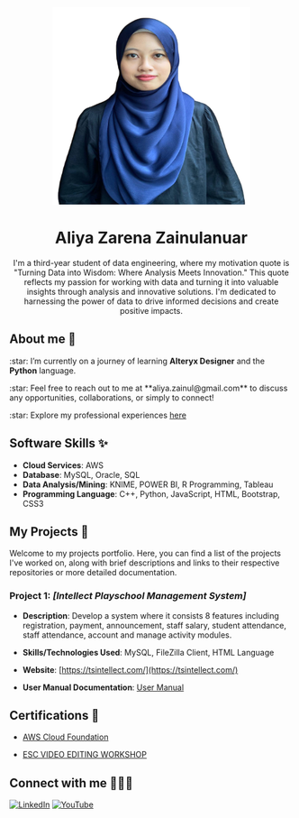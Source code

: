 <p align="center">
<div align="center">
  <img src="formalpic.png" alt="aliyazarena" width="350px" height="350px">
</div>
</p>

<h1 align="center"> Aliya Zarena Zainulanuar</h1>
<p align ="center">I'm a third-year student of data engineering, where my motivation quote is "Turning Data into Wisdom: Where Analysis Meets Innovation." This quote reflects my passion for working with data and turning it into valuable insights through analysis and innovative solutions. I'm dedicated to harnessing the power of data to drive informed decisions and create positive impacts.</p>


## About me 👋 
<p>:star: I’m currently on a journey of learning <b>Alteryx Designer</b> and the <b>Python</b> language.</p>
:star: Feel free to reach out to me at **aliya.zainul@gmail.com** to discuss any opportunities, collaborations, or simply to connect!
<p>:star: Explore my professional experiences <a href="[https://drive.google.com/drive/folders/1jek4rnPNroJZWvw2bvfY4rggrgo7Jlv7?usp=sharing](https://drive.google.com/file/d/1MnrDZKqPV__4iiYM-kVpurnPkkv57lnz/view?usp=sharing)">here</a></p>


## Software Skills ✨
- **Cloud Services**: AWS
- **Database**: MySQL, Oracle, SQL
- **Data Analysis/Mining**: KNIME, POWER BI, R Programming, Tableau
- **Programming Language**: C++, Python, JavaScript, HTML, Bootstrap, CSS3
  

## My Projects 📁
Welcome to my projects portfolio. Here, you can find a list of the projects I've worked on, along with brief descriptions and links to their respective repositories or more detailed documentation.

 ### Project 1: *[Intellect Playschool Management System]*

- **Description**: Develop a system where it consists 8 features including registration, payment, announcement, staff salary, student attendance, staff attendance, account and manage activity modules.
  
- **Skills/Technologies Used**: MySQL, FileZilla Client, HTML Language
  
- **Website**: [https://tsintellect.com/](https://tsintellect.com/)
  
- **User Manual Documentation**: [User Manual](https://docs.google.com/document/d/1oGkXA4DNBD1JjGRjqmqG3kjhgIao8iBsLioF0qyzG6g/edit?usp=sharing)

## Certifications 📃
- [AWS Cloud Foundation](https://github.com/drshahizan/HPDP/files/13053385/AWS-AliyaZarena.pdf)

- [ESC VIDEO EDITING WORKSHOP](https://github.com/drshahizan/HPDP/files/13053389/E-CERTIFICATE.ESC.VIDEO.EDITING.WORKSHOP.-.ALIYA.ZARENA.BINTI.ZAINULANUAR.pdf)


## Connect with me 👩🏻‍💻
<p>
  <a href="https://linkedin.com/in/aliya-zarena-239469270" target="blank"><img src="https://raw.githubusercontent.com/rahuldkjain/github-profile-readme-generator/master/src/images/icons/Social/linked-in-alt.svg" alt="LinkedIn" height="30" width="40" /></a>
  <a href="https://www.youtube.com/c/AliyaZarena" target="_blank"><img src="https://raw.githubusercontent.com/rahuldkjain/github-profile-readme-generator/master/src/images/icons/Social/youtube.svg" alt="YouTube" height="30" width="40" /></a>
</p>


